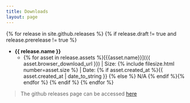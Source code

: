 ```yaml
---
title: Downloads
layout: page
---
```


{% for release in  site.github.releases %} 
{% if release.draft != true and release.prerelease != true %}
- **{{ release.name }}**
    - {% for asset in release.assets %}[{{asset.name}}]({{ asset.browser_download_url }}) \| Size: {% include filesize.html number=asset.size %} \| Date: {% if asset.created_at  %}{{ asset.created_at | date_to_string }} {% else %} N/A {% endif %}{% endfor %}
    {% endif %}
{% endfor %}

> The github releases page can be accessed [here](https://github.com/ASStoredProcedures/ASStoredProcedures/releases)
